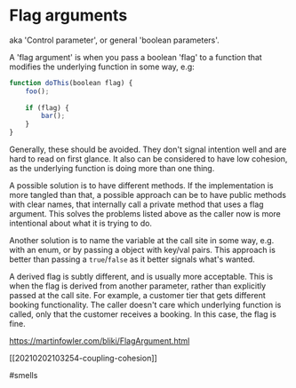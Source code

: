# Flag arguments

aka 'Control parameter', or general 'boolean parameters'.

A 'flag argument' is when you pass a boolean 'flag' to a function that modifies the underlying function in some way, e.g:
```javascript
function doThis(boolean flag) {
    foo();
    
    if (flag) {
        bar();
    }
}
```

Generally, these should be avoided. They don't signal intention well and are hard to read on first glance. It also can be considered to have low cohesion, as the underlying function is doing more than one thing.

A possible solution is to have different methods. If the implementation is more tangled than that, a possible approach can be to have public methods with clear names, that internally call a private method that uses a flag argument. This solves the problems listed above as the caller now is more intentional about what it is trying to do.

Another solution is to name the variable at the call site in some way, e.g. with an enum, or by passing a object with key/val pairs. This approach is better than passing a `true`/`false` as it better signals what's wanted.

A derived flag is subtly different, and is usually more acceptable. This is when the flag is derived from another parameter, rather than explicitly passed at the call site. For example, a customer tier that gets different booking functionality. The caller doesn't care which underlying function is called, only that the customer receives a booking. In this case, the flag is fine.

https://martinfowler.com/bliki/FlagArgument.html

[[20210202103254-coupling-cohesion]]

#smells